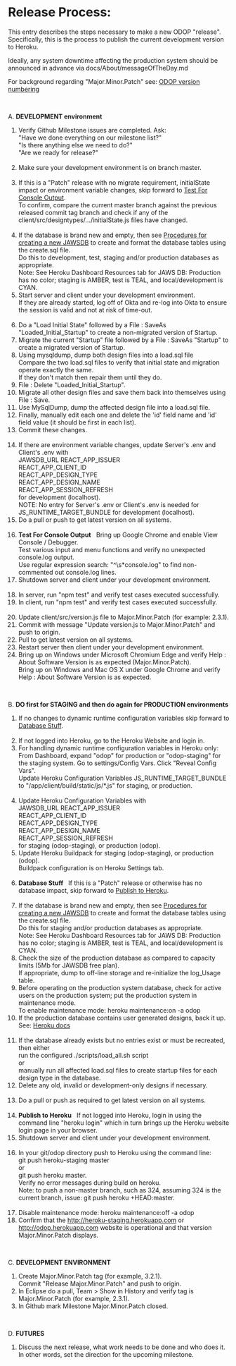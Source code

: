 # Release Process:

This entry describes the steps necessary to make a new ODOP "release".
Specifically, this is the process to publish the current development version to Heroku.

Ideally, any system downtime affecting the production system should be announced in advance via docs/About/messageOfTheDay.md 

For background regarding "Major.Minor.Patch" see: [ODOP version numbering](../design/VersionNumbers)   

&nbsp;

A. **DEVELOPMENT environment**  

1. Verify Github Milestone issues are completed.  Ask:   
   "Have we done everything on our milestone list?"   
   "Is there anything else we need to do?"   
   "Are we ready for release?"   
&nbsp;
1. Make sure your development environment is on branch master.   
&nbsp;   
1. If this is a "Patch" release with no migrate requirement, initialState impact or environment variable changes,
skip forward to [Test For Console Output](release#test4consoleoutput).   
To confirm, 
compare the current master branch against the previous released commit tag branch and check if any of the client/src/designtypes/.../initialState.js files have changed.   
&nbsp;   
1. If the database is brand new and empty, then see [Procedures for creating a new JAWSDB](NewDB) 
to create and format the database tables using the create.sql file.   
   Do this to development, test, staging and/or production databases as appropriate.   
   Note: See Heroku Dashboard Resources tab for JAWS DB: Production has no color; staging is AMBER, test is TEAL, and local/development is CYAN.   
1. Start server and client under your development environment.   
   If they are already started, log off of Okta and re-log into Okta to ensure the session is valid and not at risk of time-out.   
&nbsp;   
1. Do a "Load Initial State" followed by a File : SaveAs "Loaded\_Initial\_Startup" to create a non-migrated version of Startup.   
1. Migrate the current "Startup" file followed by a File : SaveAs "Startup" to create a migrated version of Startup.   
1. Using mysqldump, dump both design files into a load.sql file   
   Compare the two load.sql files to verify that initial state and migration operate exactly the same.   
   If they don't match then repair them until they do.
&nbsp;   
1. File : Delete "Loaded\_Initial\_Startup".   
1. Migrate all other design files and save them back into themselves using File : Save.   
1. Use MySqlDump, dump the affected design file into a load.sql file.   
1. Finally, manually edit each one and delete the 'id' field name and 'id' field value (it should be first in each list).   
1. Commit these changes.   
&nbsp;
1. If there are environment variable changes, update Server's .env and Client's .env with   
   JAWSDB\_URL
   REACT\_APP\_ISSUER   
   REACT\_APP\_CLIENT\_ID   
   REACT\_APP\_DESIGN\_TYPE   
   REACT\_APP\_DESIGN\_NAME   
   REACT\_APP\_SESSION\_REFRESH   
   for development (localhost).  
   NOTE: No entry for Server's .env or Client's .env is needed for JS\_RUNTIME\_TARGET\_BUNDLE for development (localhost).   
1. Do a pull or push to get latest version on all systems.   
<a id="test4consoleoutput"></a>
&nbsp;
1. **Test For Console Output** &nbsp; Bring up Google Chrome and enable View Console / Debugger.   
   Test various input and menu functions and verify no unexpected console.log output.  
   Use regular expression search: "^\s*console.log" to find non-commented out console.log lines.   
1. Shutdown server and client under your development environment.  
&nbsp;   
1. In server, run "npm test" and verify test cases executed successfully. 
1. In client, run "npm test" and verify test cases executed successfully.   
&nbsp;   
1. Update client/src/version.js file to Major.Minor.Patch (for example: 2.3.1). 
1. Commit with message "Update version.js to Major.Minor.Patch" and push to origin. 
1. Pull to get latest version on all systems. 
1. Restart server then client under your development environment.
1. Bring up on Windows under Microsoft Chromium Edge and verify Help : About Software Version is as expected (Major.Minor.Patch).   
   Bring up on Windows and Mac OS X under Google Chrome and verify Help : About Software Version is as expected.

&nbsp;   

B. **DO first for STAGING and then do again for PRODUCTION environments**
1. If no changes to dynamic runtime configuration variables skip forward to [Database Stuff](release#databaseStuff).   
&nbsp;   
1. If not logged into Heroku, go to the Heroku Website and login in.   
1. For handling dynamic runtime configuration variables in Heroku only:   
   From Dashboard, expand "odop" for production or "odop-staging" for the staging system. Go to settings/Config Vars. Click "Reveal Config Vars".   
   Update Heroku Configuration Variables JS\_RUNTIME\_TARGET\_BUNDLE to "/app/client/build/static/js/*.js" for staging, or production.   
&nbsp;   
1. Update Heroku Configuration Variables with   
   JAWSDB\_URL
   REACT\_APP\_ISSUER   
   REACT\_APP\_CLIENT\_ID    
   REACT\_APP\_DESIGN\_TYPE   
   REACT\_APP\_DESIGN\_NAME   
   REACT\_APP\_SESSION\_REFRESH   
   for staging (odop-staging), or production (odop).   
1. Update Heroku Buildpack for staging (odop-staging), or production (odop).   
   Buildpack configuration is on Heroku Settings tab.   
<a id="databaseStuff"></a> 
&nbsp; 
1. **Database Stuff** &nbsp; If this is a "Patch" release or otherwise has no database impact, skip forward to [Publish to Heroku](release#publish2Heroku).   
&nbsp;   
1. If the database is brand new and empty, then see [Procedures for creating a new JAWSDB](NewDB) 
to create and format the database tables using the create.sql file.   
   Do this for staging and/or production databases as appropriate.   
   Note: See Heroku Dashboard Resources tab for JAWS DB: Production has no color; staging is AMBER, test is TEAL, and local/development is CYAN.   
1. Check the size of the production database as compared to capacity limits (5Mb for JAWSDB free plan).   
   If appropriate, dump to off-line storage and re-initialize the log_Usage table.
&nbsp;   
1. Before operating on the production system database, check for active users on the production system; put the production system in maintenance mode.   
   To enable maintenance mode:  heroku maintenance:on -a odop
1. If the production database contains user generated designs, back it up.
   See: [Heroku docs](https://devcenter.heroku.com/articles/jawsdb#database-backups)   
&nbsp;   
1. If the database already exists but no entries exist or must be recreated, then either   
   run the configured ./scripts/load_all.sh script   
   or   
   manually run all affected load.sql files to create startup files for each design type in the database.   
1. Delete any old, invalid or development-only designs if necessary.  
&nbsp;   
1. Do a pull or push as required to get latest version on all systems.   
<a id="publish2Heroku"></a> 
&nbsp; 
1. **Publish to Heroku** &nbsp; If not logged into Heroku, login in using the command line "heroku login" which in turn brings up the Heroku website login page in your browser.   
1. Shutdown server and client under your development environment.  
&nbsp;   
1. In your git/odop directory push to Heroku using the command line:   
   git push heroku-staging master   
   or   
   git push heroku master.   
   Verify no error messages during build on heroku.   
   Note: to push a non-master branch, such as 324, assuming 324 is the current branch, issue: 
   git push heroku +HEAD:master.  
&nbsp;   
1. Disable maintenance mode:  heroku maintenance:off -a odop
1. Confirm that the http://heroku-staging.herokuapp.com or http://odop.herokuapp.com website is operational and that version Major.Minor.Patch displays.  

&nbsp;   

C. **DEVELOPMENT ENVIRONMENT**
1. Create Major.Minor.Patch tag (for example, 3.2.1).   
   Commit "Release Major.Minor.Patch" and push to origin.
1. In Eclipse do a pull, Team > Show in History and verify tag is Major.Minor.Patch (for example, 2.3.1).
1. In Github mark Milestone Major.Minor.Patch closed.  

&nbsp;   

D. **FUTURES**
1. Discuss the next release, what work needs to be done and who does it.   
   In other words, set the direction for the upcoming milestone.   

